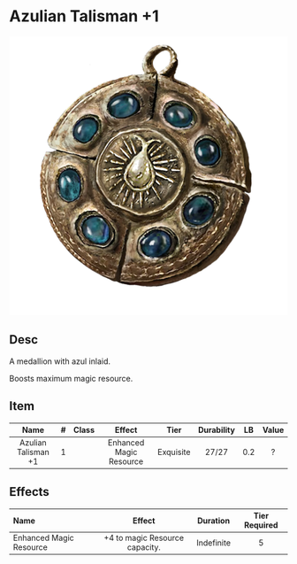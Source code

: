 # Azulian Talisman +1

![Copyrighted Image](AzulianTalisman+1.png)

## Desc

A medallion with azul inlaid.

Boosts maximum magic resource.

## Item

| Name | # | Class | Effect | Tier | Durability | LB | Value |
| :--: | :-: | :---: | :----: | :--: | :--------: | :-: | :---: |
| Azulian Talisman +1 | 1 |  | Enhanced Magic Resource | Exquisite | 27/27 | 0.2 | ? |

## Effects

| Name | Effect | Duration | Tier Required |
| :--- | :----: | :------: | :-----------: |
| Enhanced Magic Resource | +4 to magic Resource capacity. | Indefinite | 5 |
